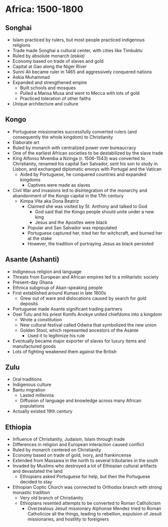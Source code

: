 # Africa: 1500-1800

## Songhai
* Islam practiced by rulers, but most people practiced indigenous religions
* Trade made Songhai a cultural center, with cities like Timbuktu
* Ruled by absolute monarch *(askia)*
* Economy based on trade of slaves and gold
* Capital at Gao along the Niger River
* Sunni Ali became ruler in 1465 and aggressively conquered nations
* Askia Muhammad
* Expanded and strengthened empire
  * Built schools and mosques
  * Pulled a Mansa Musa and went to Mecca with lots of gold
  * Practiced toleration of other faiths
* Unique architecture and culture

## Kongo
* Portuguese missionaries successfully converted rulers (and consequently the whole kingdom) to Christianity
* Elaborate art
* Ruled by monarch with centralized power over bureaucracy
* One of the earliest African societies to be destabilized by the slave trade
* King Alfonso Mvemba a Nzinga (r. 1506-1543) was converted to Christianity, renamed his capital San Salvador, sent his son to study in Lisbon, and exchanged diplomatic envoys with Portugal and the Vatican
  * Aided by Portuguese, he conquered countries and expanded kingdoms
    * Captives were made as slaves
* Civil War and invasions led to disintegration of the monarchy and abandonment of the Kongo capital in the 17th century
  * Kimpa Vita aka Dona Beatriz
    * Claimed she was visited by St. Anthony and talked to God
      * God said that the Kongo people should unite under a new king
      * Jesus and the Apostles were black
    * Popular and San Salvador was repopulated
    * Portuguese captured her, tried her for witchcraft, and burned her at the stake
    * However, the tradition of portraying Jesus as black persisted

## Asante (Ashanti)
* Indigneous religion and language
* Threats from European and African empires led to a militaristic society
* Present-day Ghana
* Ethnica subgroup of Akan-speaking people
* First established around Kumasi in late 1600s
  * Grew out of ware and dislocations caused by search for gold deposits
* Portuguese made Asante significant trading partners
* Osei Tutu and his priest Komfo Anokye united chiefdoms into a kingdom
  * Wrote a constitution
  * New cultural festival called Odwira that symbolized the new union
  * Golden Stool, which represented ancestors of the Asante
    * Used it to legitimize his rule
* Eventually became major exporter of slaves for luxury items and manufactured goods
* Lots of fighting weakened them against the British

## Zulu
* Oral traditions
* Indigenous culture
* Bantu migration
  * Lasted millennia
  * Diffusion of language and knowledge across many African populations
* Actually existed 19th century

## Ethiopia
* Influence of Christianity, Judaism, Islam through trade
* Differences in religion and European interaction caused conflict
* Ruled by monarch centered on Christianity
* Economy based on trade of gold, ivory, and frankincense
* Extended from Massawa in the north to several tributaries in the south
* Invaded by Muslims who destroyed a lot of Ethiopian cultural artifacts and devastated the land
  * Ethiopians asked Portuguese for help, but then the Portuguese decided to stay
* Ethiopian Coptic Church was connected to Orthodox branch with strong monastic tradition
  * Very old branch of Christianity
  * Ethiopians resented attempts to be converted to Roman Catholicism
    * Overzealous Jesuit missionary Alphonse Mendez tried to Roman Catholicize all the things, leading to rebellion, expulsion of Jesuit missionaries, and hostility to foreigners
